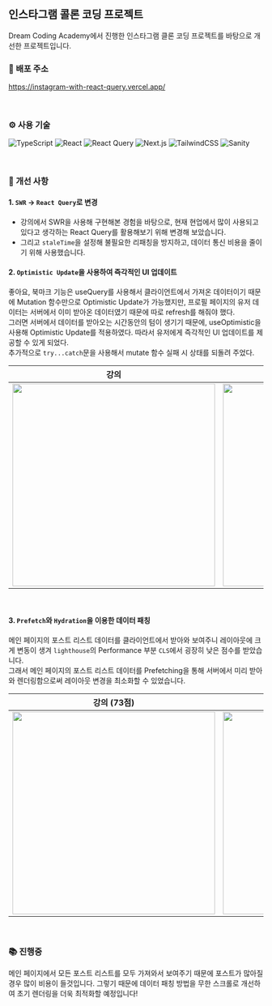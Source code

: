 ## 인스타그램 콜론 코딩 프로젝트

Dream Coding Academy에서 진행한 인스타그램 클론 코딩 프로젝트를 바탕으로 개선한 프로젝트입니다.

### 🔗 배포 주소

https://instagram-with-react-query.vercel.app/

</br>

### ⚙️ 사용 기술

![TypeScript](https://img.shields.io/badge/typescript-3178C6?style=for-the-badge&logo=typescript&logoColor=white)
![React](https://img.shields.io/badge/react-%2320232a.svg?style=for-the-badge&logo=react&logoColor=%2361DAFB)
![React Query](https://img.shields.io/badge/-React%20Query-FF4154?style=for-the-badge&logo=react%20query&logoColor=white)
![Next.js](https://img.shields.io/badge/next.js-000000?style=for-the-badge&logo=Next.js&logoColor=white)
![TailwindCSS](https://img.shields.io/badge/tailwindcss-%2338B2AC.svg?style=for-the-badge&logo=tailwind-css&logoColor=white)
![Sanity](https://img.shields.io/badge/Sanity-F03E2F?style=for-the-badge&logo=sanity&logoColor=white)

</br>

### 🚀 개선 사항

#### 1. `SWR` -> `React Query`로 변경

* 강의에서 SWR을 사용해 구현해본 경험을 바탕으로, 현재 현업에서 많이 사용되고 있다고 생각하는 React Query를 활용해보기 위해 변경해 보았습니다.
* 그리고 `staleTime`을 설정해 불필요한 리패칭을 방지하고, 데이터 통신 비용을 줄이기 위해 사용했습니다.

#### 2. `Optimistic Update`을 사용하여 즉각적인 UI 업데이트

좋아요, 북마크 기능은 useQuery를 사용해서 클라이언트에서 가져온 데이터이기 때문에 Mutation 함수만으로 Optimistic Update가 가능했지만, 프로필 페이지의 유저 데이터는 서버에서 이미 받아온 데이터였기 때문에 따로 refresh를 해줘야 했다.
</br>
그러면 서버에서 데이터를 받아오는 시간동안의 텀이 생기기 때문에, useOptimistic을 사용해 Optimistic Update를 적용하였다. 따라서 유저에게 즉각적인 UI 업데이트를 제공할 수 있게 되었다.
</br>
추가적으로 `try...catch`문을 사용해서 mutate 함수 실패 시 상태를 되돌려 주었다.

| 강의                                                                                                            | Optimistic Update (개선 후)                                                                                                            |
| -------------------------------------------------------------------------------------------------------------------------------- | -------------------------------------------------------------------------------------------------------------------------------- |
| <img src="https://github.com/user-attachments/assets/8b2ab231-cfda-435a-9015-edb7a0d508e5" width="400"> | <img src="https://github.com/user-attachments/assets/c1e33a61-cc7b-4d29-b327-28722a2eabaa" width="400"> |

</br>

#### 3. `Prefetch`와 `Hydration`을 이용한 데이터 패칭

메인 페이지의 포스트 리스트 데이터를 클라이언트에서 받아와 보여주니 레이아웃에 크게 변동이 생겨 `lighthouse`의 Performance 부분 `CLS`에서 굉장히 낮은 점수를 받았습니다.</br>
그래서 메인 페이지의 포스트 리스트 데이터를 Prefetching을 통해 서버에서 미리 받아와 렌더링함으로써 레이아웃 변경을 최소화할 수 있었습니다.

| 강의 (73점)                                                                                                           |   Prefetch (개선 후 98점)                                                                                                            |
| -------------------------------------------------------------------------------------------------------------------------------- | -------------------------------------------------------------------------------------------------------------------------------- |
| <img src="https://github.com/user-attachments/assets/9c0bcecf-c8a7-4fd1-93f9-892039200df0" width="400"> | <img src="https://github.com/user-attachments/assets/a08072a4-7811-4f9a-91d2-0b87854db131" width="400"> |

</br>

### 📚 진행중

메인 페이지에서 모든 포스트 리스트를 모두 가져와서 보여주기 때문에 포스트가 많아질 경우 많이 비용이 들것입니다. 그렇기 때문에 데이터 패칭 방법을 무한 스크롤로 개선하여 초기 렌더링을 더욱 최적화할 예정입니다!

</br>


